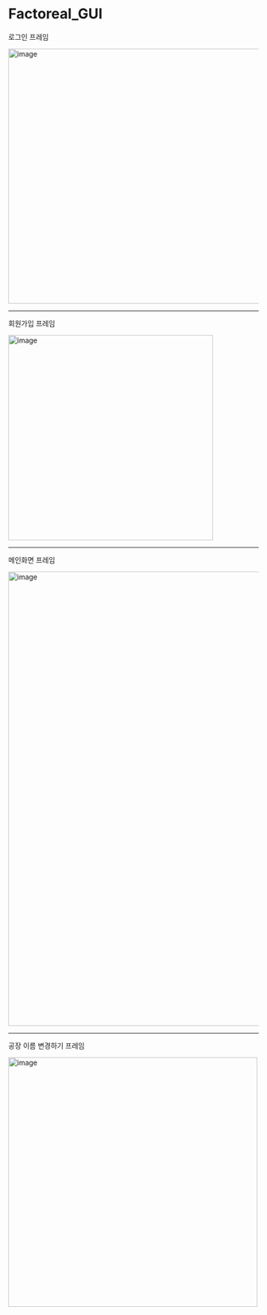 # Factoreal_GUI

로그인 프레임

<img width="512" alt="image" src="https://user-images.githubusercontent.com/98446924/201835566-16eb8d7e-2022-4b5b-8af2-098b21518be8.png">


---

회원가입 프레임

<img width="412" alt="image" src="https://user-images.githubusercontent.com/98446924/201835699-9f5d0218-2bf6-4b77-9c14-f6080c41b716.png">

---

메인화면 프레임

<img width="912" alt="image" src="https://user-images.githubusercontent.com/98446924/201855678-04158ccf-12ed-48ff-a18b-ca762c772fbb.png">

---

공장 이름 변경하기 프레임

<img width="501" alt="image" src="https://user-images.githubusercontent.com/98446924/201855772-a4e1f270-a462-41d3-9054-168e08d7b59c.png">

